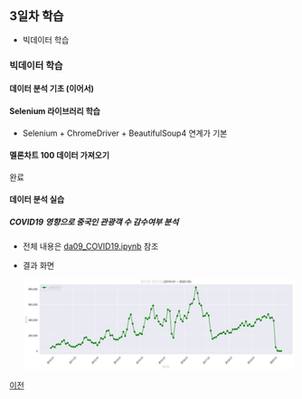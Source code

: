 ## 3일차 학습
- 빅데이터 학습

### 빅데이터 학습

#### 데이터 분석 기초 (이어서)

#### Selenium 라이브러리 학습
- Selenium + ChromeDriver + BeautifulSoup4 연계가 기본

#### 멜론차트 100 데이터 가져오기
완료

#### 데이터 분석 실습

##### COVID19 영향으로 중국인 관광객 수 감수여부 분석
- 전체 내용은 [da09_COVID19.ipynb](https://github.com/Hsegunn/bigdata-analysis-2024/blob/main/day03/da09_COVID19.ipynb) 참조
- 결과 화면

    ![중국관광객](https://raw.githubusercontent.com/Hsegunn/bigdata-analysis-2024/main/images/ba005.png)

[이전](https://github.com/Hsegunn/bigdata-analysis-2024/blob/main/README.md)